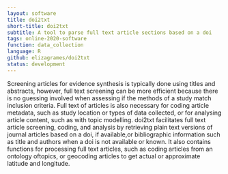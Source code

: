 ```yaml
---
layout: software
title: doi2txt
short-title: doi2txt
subtitle: A tool to parse full text article sections based on a doi
tags: online-2020-software
function: data_collection
language: R
github: elizagrames/doi2txt
status: development
---
```

Screening articles for evidence synthesis is typically done using titles and abstracts, however, full text screening can be more efficient because there is no guessing involved when assessing if the methods of a study match inclusion criteria. Full text of articles is also necessary for coding article metadata, such as study location or types of data collected, or for analysing article content, such as with topic modelling. doi2txt facilitates full text article screening, coding, and analysis by retrieving plain text versions of journal articles based on a doi, if available,or bibliographic information such as title and authors when a doi is not available or known. It also contains functions for processing full text articles, such as coding articles from an ontology oftopics, or geocoding articles to get actual or approximate latitude and longitude.